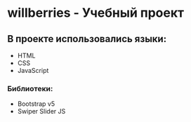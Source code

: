 # willberries - Учебный проект
## В проекте использовались языки:
- HTML
- CSS
- JavaScript
### Библиотеки:
- Bootstrap v5
- Swiper Slider JS
